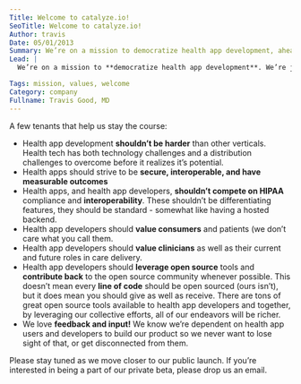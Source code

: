 ```yaml
---
Title: Welcome to catalyze.io!
SeoTitle: Welcome to catalyze.io!
Author: travis
Date: 05/01/2013
Summary: We’re on a mission to democratize health app development, ahead of our public launch.
Lead: |
  We’re on a mission to **democratize health app development**. We’re just getting started and have a long way to go, but we’ve got a great start because we’ve developed, and are still developing, apps for health and fitness. We also eat, drink, and sleep health tech so we know much of what’s missing, what’s hard, and what should be easier.

Tags: mission, values, welcome
Category: company
Fullname: Travis Good, MD
---
```

A few tenants that help us stay the course:

- Health app development **shouldn’t be harder** than other verticals. Health tech has both technology challenges and a distribution challenges to overcome before it realizes it’s potential.
- Health apps should strive to be **secure, interoperable, and have measurable outcomes**
- Health apps, and health app developers, **shouldn’t compete on HIPAA** compliance and **interoperability**. These shouldn’t be differentiating features, they should be standard - somewhat like having a hosted backend.
- Health app developers should **value consumers** and patients (we don’t care what you call them.
- Health app developers should **value clinicians** as well as their current and future roles in care delivery.
- Health app developers should **leverage open source** tools and **contribute back** to the open source community whenever possible. This doesn’t mean every **line of code** should be open sourced (ours isn’t), but it does mean you should give as well as receive. There are tons of great open source tools available to health app developers and together, by leveraging our collective efforts, all of our endeavors will be richer.
- We love **feedback and input!** We know we’re dependent on health app users and developers to build our product so we never want to lose sight of that, or get disconnected from them.

Please stay tuned as we move closer to our public launch. If you’re interested in being a part of our private beta, please drop us an email.

